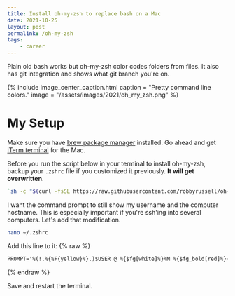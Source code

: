 ```yaml
---
title: Install oh-my-zsh to replace bash on a Mac
date: 2021-10-25
layout: post
permalink: /oh-my-zsh
tags:
    - career
---
```


Plain old bash works but oh-my-zsh color codes folders from files. It also has git integration and shows what git branch you're on.

{% include image_center_caption.html
caption = "Pretty command line colors."
image = "/assets/images/2021/oh_my_zsh.png"
%}


# My Setup
Make sure you have [brew package manager](https://brew.sh/) installed. Go ahead and get [iTerm terminal](https://iterm2.com/) for the Mac.

Before you run the script below in your terminal to install oh-my-zsh, backup your `.zshrc` file if you customized it previously. 
**It will get overwritten**.

```bash
`sh -c "$(curl -fsSL https://raw.githubusercontent.com/robbyrussell/oh-my-zsh/master/tools/install.sh)"`
```

I want the command prompt to still show my username and the computer hostname. This is especially important if you're ssh'ing into several computers. Let's add that modification.

```bash
nano ~/.zshrc
```

Add this line to it:
{% raw %}
```html
PROMPT='%(!.%{%F{yellow}%}.)$USER @ %{$fg[white]%}%M %{$fg_bold[red]%}➜ %{$fg_bold[green]%}%p %{$fg[cyan]%}%c %{$fg_bold[blue]%}$(git_prompt_info)%{$fg_bold[blue]%} % %{$reset_color%}'
```
{% endraw %}

Save and restart the terminal.